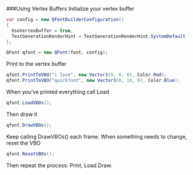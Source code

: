 
###Using Vertex Buffers
Initialize your vertex buffer
```C#
var config = new QFontBuilderConfiguration() 
{ 
  UseVertexBuffer = true,
  TextGenerationRenderHint = TextGenerationRenderHint.SystemDefault 
};

QFont qfont = new QFont(font, config);
```

Print to the vertex buffer
```C#
qfont.PrintToVBO("i love", new Vector3(0, 0, 0), Color.Red);
qfont.PrintToVBO("quickfont", new Vector3(0, 10, 0), Color.Blue);
```

When you've printed everything call Load 
```C#
qfont.LoadVBOs();
```

Then draw it
```C#
qfont.DrawVBOs();
```

Keep calling DrawVBOs() each frame.  When something needs to change, reset the VBO
```C#
qfont.ResetVBOs();
```

Then repeat the process: Print, Load Draw.